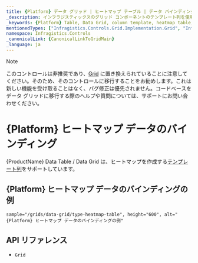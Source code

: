 ```yaml
---
title: {Platform} データ グリッド | ヒートマップ テーブル | データ バインディング | インフラジスティックス
_description: インフラジスティックスのグリッド コンポーネントのテンプレート列を使用してヒートマップ テーブルを作成します。{ProductName} テーブルのサンプルを是非お試しください!
_keywords: {Platform} Table, Data Grid, column template, heatmap table, {ProductName}, data binding, Infragistics, {Platform} テーブル, データ グリッド, 列テンプレート, ヒートマップ テーブル, データ バインディング, インフラジスティックス
mentionedTypes: ["Infragistics.Controls.Grid.Implementation.Grid", "Infragistics.Controls.Grid.Implementation.Column"]
namespace: Infragistics.Controls
_canonicalLink: {CanonicalLinkToGridMain}
_language: ja
---
```


<!-- Blazor, WebComponents -->

> [!Note]
このコントロールは非推奨であり、[Grid](../data-grid.md) に置き換えられていることに注意してください。そのため、そのコントロールに移行することをお勧めします。これは新しい機能を受け取ることはなく、バグ修正は優先されません。コードベースをデータ グリッドに移行する際のヘルプや質問については、サポートにお問い合わせください。

<!-- end: Blazor, WebComponents -->

# {Platform} ヒートマップ データのバインディング

{ProductName} Data Table / Data Grid は、ヒートマップを作成する[テンプレート列](column-types.md#テンプレート列)をサポートしています。

## {Platform} ヒートマップ データのバインディングの例


`sample="/grids/data-grid/type-heatmap-table", height="600", alt="{Platform} ヒートマップ データのバインディングの例"`



## API リファレンス

 - `Grid`